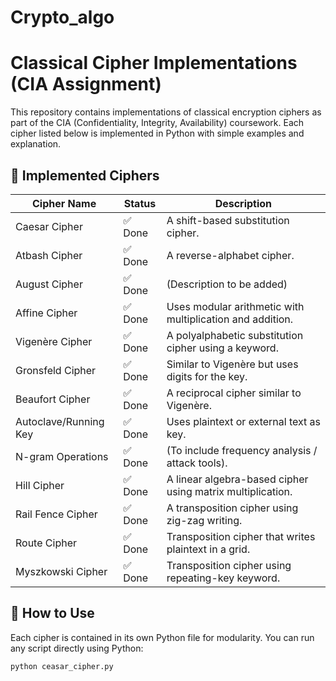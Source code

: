 # Crypto_algo

# Classical Cipher Implementations (CIA Assignment)

This repository contains implementations of classical encryption ciphers as part of the CIA (Confidentiality, Integrity, Availability) coursework. Each cipher listed below is implemented in Python with simple examples and explanation.

## 🔐 Implemented Ciphers

| Cipher Name             | Status     | Description |
|-------------------------|------------|-------------|
| Caesar Cipher           | ✅ Done     | A shift-based substitution cipher. |
| Atbash Cipher           | ✅ Done     | A reverse-alphabet cipher. |
| August Cipher           | ✅ Done     | (Description to be added) |
| Affine Cipher           | ✅ Done     | Uses modular arithmetic with multiplication and addition. |
| Vigenère Cipher         | ✅ Done     | A polyalphabetic substitution cipher using a keyword. |
| Gronsfeld Cipher        | ✅ Done  | Similar to Vigenère but uses digits for the key. |
| Beaufort Cipher         | ✅ Done  | A reciprocal cipher similar to Vigenère. |
| Autoclave/Running Key   | ✅ Done  | Uses plaintext or external text as key. |
| N-gram Operations       | ✅ Done  | (To include frequency analysis / attack tools). |
| Hill Cipher             | ✅ Done  | A linear algebra-based cipher using matrix multiplication. |
| Rail Fence Cipher       | ✅ Done  | A transposition cipher using zig-zag writing. |
| Route Cipher            | ✅ Done  | Transposition cipher that writes plaintext in a grid. |
| Myszkowski Cipher       | ✅ Done  | Transposition cipher using repeating-key keyword. |

## 🧠 How to Use

Each cipher is contained in its own Python file for modularity. You can run any script directly using Python:

```bash
python ceasar_cipher.py
